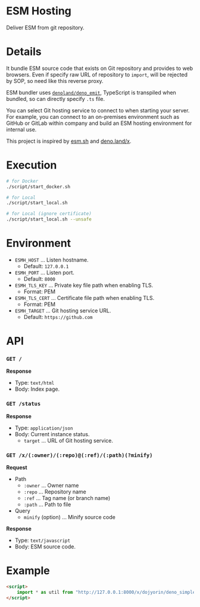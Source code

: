 # **ESM Hosting**

Deliver ESM from git repository.

# Details
It bundle ESM source code that exists on Git repository and provides to web browsers.
Even if specify raw URL of repository to `import`, will be rejected by SOP, so need like this reverse proxy.

ESM bundler uses [`denoland/deno_emit`](https://github.com/denoland/deno_emit), TypeScript is transpiled when bundled, so can directly specify `.ts` file.

You can select Git hosting service to connect to when starting your server.
For example, you can connect to an on-premises environment such as GitHub or GitLab within company and build an ESM hosting environment for internal use.

This project is inspired by [esm.sh](https://esm.sh) and [deno.land/x](https://deno.land/x).

# Execution
```sh
# for Docker
./script/start_docker.sh

# for Local
./script/start_local.sh

# for Local (ignore certificate)
./script/start_local.sh --unsafe
```

# Environment
- `ESMH_HOST` ... Listen hostname.
    - Default: `127.0.0.1`
- `ESMH_PORT` ... Listen port.
    - Default: `8000`
- `ESMH_TLS_KEY` ... Private key file path when enabling TLS.
    - Format: PEM
- `ESMH_TLS_CERT` ... Certificate file path when enabling TLS.
    - Format: PEM
- `ESMH_TARGET` ... Git hosting service URL.
    - Default: `https://github.com`

# API
### `GET /`

**Response**

- Type: `text/html`
- Body: Index page.

### `GET /status`

**Response**

- Type: `application/json`
- Body: Current instance status.
    - `target` ... URL of Git hosting service.

### `GET /x/(:owner)/(:repo)@(:ref)/(:path)(?minify)`

**Request**

- Path
    - `:owner` ... Owner name
    - `:repo` ... Repository name
    - `:ref` ... Tag name (or branch name)
    - `:path` ... Path to file
- Query
    - `minify` (option) ... Minify source code

**Response**

- Type: `text/javascript`
- Body: ESM source code.

# Example
```html
<script>
    import * as util from "http://127.0.0.1:8000/x/dojyorin/deno_simple_utility@v1.0.0/mod.ts";
</script>
```